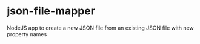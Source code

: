 # json-file-mapper
NodeJS app to create a new JSON file from an existing JSON file with new property names

